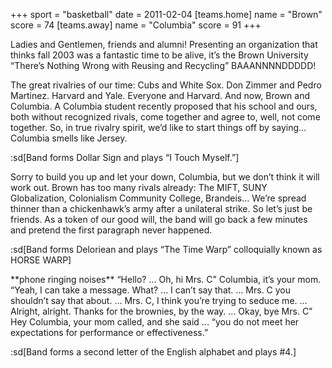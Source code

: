 +++
sport = "basketball"
date = 2011-02-04
[teams.home]
name = "Brown"
score = 74
[teams.away]
name = "Columbia"
score = 91
+++

Ladies and Gentlemen, friends and alumni! Presenting an organization that thinks fall 2003 was a fantastic time to be alive, it’s the Brown University “There’s Nothing Wrong with Reusing and Recycling” BAAANNNNDDDDD!

The great rivalries of our time: Cubs and White Sox. Don Zimmer and Pedro Martinez. Harvard and Yale. Everyone and Harvard. And now, Brown and Columbia. A Columbia student recently proposed that his school and ours, both without recognized rivals, come together and agree to, well, not come together. So, in true rivalry spirit, we’d like to start things off by saying... Columbia smells like Jersey.

:sd[Band forms Dollar Sign and plays “I Touch Myself.”]

Sorry to build you up and let your down, Columbia, but we don’t think it will work out. Brown has too many rivals already: The MIFT, SUNY Globalization, Colonialism Community College, Brandeis... We’re spread thinner than a chickenhawk’s army after a unilateral strike. So let’s just be friends. As a token of our good will, the band will go back a few minutes and pretend the first paragraph never happened.

:sd[Band forms Deloriean and plays “The Time Warp” colloquially known as HORSE WARP]

\*\*phone ringing noises\*\* “Hello? ... Oh, hi Mrs. C” Columbia, it’s your mom. “Yeah, I can take a message. What? ... I can’t say that. ... Mrs. C you shouldn’t say that about. ... Mrs. C, I think you’re trying to seduce me. ... Alright, alright. Thanks for the brownies, by the way. ... Okay, bye Mrs. C” Hey Columbia, your mom called, and she said ... “you do not meet her expectations for performance or effectiveness.”

:sd[Band forms a second letter of the English alphabet and plays #4.]
